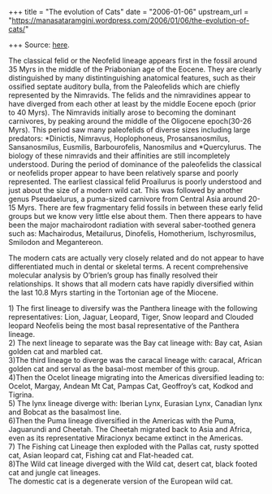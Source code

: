 +++
title = "The evolution of Cats"
date = "2006-01-06"
upstream_url = "https://manasataramgini.wordpress.com/2006/01/06/the-evolution-of-cats/"

+++
Source: [here](https://manasataramgini.wordpress.com/2006/01/06/the-evolution-of-cats/).

The classical felid or the Neofelid lineage appears first in the fossil around 35 Myrs in the middle of the Priabonian age of the Eocene. They are clearly distinguished by many distintinguishing anatomical features, such as their ossified septate auditory bulla, from the Paleofelids which are chiefly represented by the Nimravids. The felids and the nimravidines appear to have diverged from each other at least by the middle Eocene epoch (prior to 40 Myrs). The Nimravids initially arose to becoming the dominant carnivores, by peaking around the middle of the Oligocene epoch(30-26 Myrs). This period saw many paleofelids of diverse sizes including large predators: *Dinictis, Nimravus, Hoplophoneus, Prosansanosmilus, Sansanosmilus, Eusmilis, Barbourofelis, Nanosmilus and [](http://en.wikipedia.org/w/index.php?title=Quercylurus&action=edit "Quercylurus")*Quercylurus. The biology of these nimravids and their affinities are still incompletely understood. During the period of dominance of the paleofelids the classical or neofelids proper appear to have been relatively sparse and poorly represented. The earliest classical felid Proailurus is poorly understood and just about the size of a modern wild cat. This was followed by another genus Pseudaelurus, a puma-sized carnivore from Central Asia around 20-15 Myrs. There are few fragmentary felid fossils in between these early felid groups but we know very little else about them. Then there appears to have been the major machairodont radiation with several saber-toothed genera such as: Machairodus, Metailurus, Dinofelis, Homotherium, Ischyrosmilus, Smilodon and Megantereon.

The modern cats are actually very closely related and do not appear to have differentiated much in dental or skeletal terms. A recent comprehensive molecular analysis by O’brien’s group has finally resolved their relationships. It shows that all modern cats have rapidly diversified within the last 10.8 Myrs starting in the Tortonian age of the Miocene.

1\) The first lineage to diversify was the Panthera lineage with the following representatives: Lion, Jaguar, Leopard, Tiger, Snow leopard and Clouded leopard Neofelis being the most basal representative of the Panthera lineage.  
2) The next lineage to separate was the Bay cat lineage with: Bay cat, Asian golden cat and marbled cat.  
3)The third lineage to diverge was the caracal lineage with: caracal, African golden cat and serval as the basal-most member of this group.  
4)Then the Ocelot lineage migrating into the Americas diversified leading to: Ocelot, Margay, Andean Mt Cat, Pampas Cat, Geoffroy’s cat, Kodkod and Tigrina.  
5) The lynx lineage diverge with: Iberian Lynx, Eurasian Lynx, Canadian lynx and Bobcat as the basalmost line.  
6)Then the Puma lineage diversified in the Americas with the Puma, Jaguarundi and Cheetah. The Cheetah migrated back to Asia and Africa, even as its representative Miracionyx became extinct in the Americas.  
7) The Fishing cat Lineage then exploded with the Pallas cat, rusty spotted cat, Asian leopard cat, Fishing cat and Flat-headed cat.  
8)The Wild cat lineage diverged with the Wild cat, desert cat, black footed cat and jungle cat lineages.  
The domestic cat is a degenerate version of the European wild cat.

